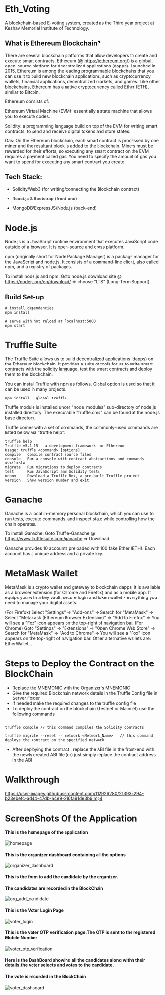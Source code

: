 # Eth_Voting #
A blockchain-based E-voting system, created as the Third year project at Keshav Memorial Institute of Technology.

## What is Ethereum Blockchain?

There are several blockchain platforms that allow developers to create and execute smart contracts. Ethereum (@ https://ethereum.org/) is a global, open-source platform for decentralized applications (dapps). Launched in 2015, Ethereum is among the leading programmable blockchains that you can use it to build new blockchain applications, such as cryptocurrency wallets, financial applications, decentralized markets, and games. Like other blockchains, Ethereum has a native cryptocurrency called Ether (ETH), similar to Bitcoin.

Ethereum consists of:

Ethereum Virtual Machine (EVM): essentially a state machine that allows you to execute codes.

Solidity: a programming language build on top of the EVM for writing smart contracts, to send and receive digital tokens and store states.

Gas: On the Ethereum blockchain, each smart contract is processed by one miner and the resultant block is added to the blockchain. Miners must be rewarded for their efforts, so executing any smart contract on the EVM requires a payment called gas. You need to specify the amount of gas you want to spend for executing any smart contract you create.

## Tech Stack:

* Solidity/Web3 (for writing/connecting the Blockchain contract)

* React.js & Bootstrap (front-end)

* MongoDB/ExpressJS/Node.js (back-end)

# Node.js

Node.js is a JavaScript runtime environment that executes JavaScript code outside of a browser. It is open-source and cross platform.

npm (originally short for Node Package Manager) is a package manager for the JavaScript and node.js. It consists of a command-line client, also called npm, and a registry of packages.

To install node.js and npm: Goto node.js download site @ https://nodejs.org/en/download/ ⇒ choose "LTS" (Long-Term Support).


## Build Set-up ##

```
# install dependencies
npm install

# serve with hot reload at localhost:5000
npm start

```

# Truffle Suite

The Truffle Suite allows us to build decentralized applications (dapps) on the Ethereum blockchain. It provides a suite of tools for us to write smart contracts with the solidity language, test the smart contracts and deploy them to the blockchain.

You can install Truffle with npm as follows. Global option is used so that it can be used in many projects.

```
npm install --global truffle
```
Truffle module is installed under "node_modules" sub-directory of node.js installed directory. The executable "truffle.cmd" can be found at the node.js base directory.

Truffle comes with a set of commands, the commonly-used commands are listed below via "truffle help":

```
truffle help
Truffle v5.1.15 - a development framework for Ethereum
Usage: truffle <command> [options]
compile   Compile contract source files
console   Run a console with contract abstractions and commands available
migrate   Run migrations to deploy contracts
test      Run JavaScript and Solidity tests
unbox     Download a Truffle Box, a pre-built Truffle project
version   Show version number and exit
```

# Ganache
Ganache is a local in-memory personal blockchain, which you can use to run tests, execute commands, and inspect state while controlling how the chain operates.

To install Ganache: Goto Truffle-Ganache @ https://www.trufflesuite.com/ganache ⇒ Download.

Ganache provides 10 accounts preloaded with 100 fake Ether (ETH). Each account has a unique address and a private key.



# MetaMask Wallet 
MetaMask is a crypto wallet and gateway to blockchain dapps. It is available as a browser extension (for Chrome and Firefox) and as a mobile app. It equips you with a key vault, secure login and token wallet - everything you need to manage your digital assets.

(For Firefox) Select "Settings" ⇒ "Add-ons" ⇒ Search for "MetaMask" ⇒ Select "Meta<ask (Ethereum Browser Extension)" ⇒ "Add to Firefox" ⇒ You will see a "Fox" icon appears on the top-right of navigation bar.
(For Chrome) Goto "Settings" ⇒ "Extensions" ⇒ "Open Chrome Web Store" ⇒ Search for "MetaMask" ⇒ "Add to Chrome" ⇒ You will see a "Fox" icon appears on the top-right of navigation bar.
Other alternative wallets are: EtherWallet...


# Steps to Deploy the Contract on the BlockChain
- Replace the MNEMONIC with the Organizer's MNEMONIC
- Give the required Blockchain network details in the Truffle Config file in Server Folder
- If needed make the required changes to the truffle config file
- To deploy the contract on the blockchain (Testnet or Mainnet) use the following commands
``` 

truffle compile // this command compiles the Solidity contracts

truffle migrate --reset -- network <Network_Name>   // this command deploys the contract on the specified network

```

- After deploying the contract , replace the ABI file in the front-end with the newly created ABI file (or) just simply replace the contract address in the ABI


# Walkthrough #



https://user-images.githubusercontent.com/112926280/213935294-b23ebefc-ad44-47db-a4e9-216fa91de3b9.mp4


# ScreenShots Of the Application #         
#### This is the homepage of the application ####

 ![homepage](https://user-images.githubusercontent.com/112926280/213517908-c8de72c7-dea4-4c86-8e56-d9b307142ba8.png)

#### This is the organizer dashboard containing all the options ####

 ![organizer_dashboard](https://user-images.githubusercontent.com/112926280/213522386-acae2100-cef2-41ea-bfcd-64a6901b2ded.png)
 
 #### This is the form to add the candidate by the organizer. ####
 #### The candidates are recorded in the BlockChain ####
 
 ![org_add_candidate](https://user-images.githubusercontent.com/112926280/213522739-488bcf7c-0299-4e81-80be-1fc230d48d8d.png)

#### This is the Voter Login Page ####

![voter_login](https://user-images.githubusercontent.com/112926280/213526670-b43faa15-0b45-42a6-add6-0065b205c491.png)

#### This is the voter OTP verification page.The OTP is sent to the registered Mobile Number #####

![voter_otp_verfication](https://user-images.githubusercontent.com/112926280/213526959-c3f16e81-b129-43aa-a475-e6bc1505080a.png)

#### Here is the DashBoard showing all the candidates along withh their details.the voter selects and votes to the candidate. ####
#### The vote is recorded in the BlockChain  ####

![voter_dashboard](https://user-images.githubusercontent.com/112926280/213527203-0908d9bd-7cbd-479c-b6fa-fbb80ad52a27.png)









 

